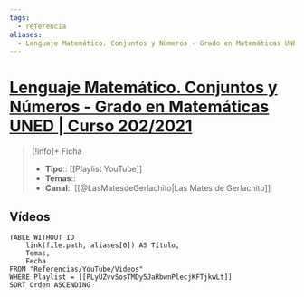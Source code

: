 ```yaml
---
tags:
  - referencia
aliases:
  - Lenguaje Matemático. Conjuntos y Números - Grado en Matemáticas UNED | Curso 202/2021
---
```

# [Lenguaje Matemático. Conjuntos y Números - Grado en Matemáticas UNED | Curso 202/2021](https://www.youtube.com/playlist?list=PLyUZvvSosTMDy5JaRbwnPlecjKFTjkwLt)

>[!info]+ Ficha
>- **Tipo**:: [[Playlist YouTube]]
>- **Temas**::
>- **Canal**:: [[@LasMatesdeGerlachito|Las Mates de Gerlachito]]

## Vídeos
```dataview
TABLE WITHOUT ID
    link(file.path, aliases[0]) AS Título,
    Temas,
    Fecha    
FROM "Referencias/YouTube/Videos"
WHERE Playlist = [[PLyUZvvSosTMDy5JaRbwnPlecjKFTjkwLt]]
SORT Orden ASCENDING
```
